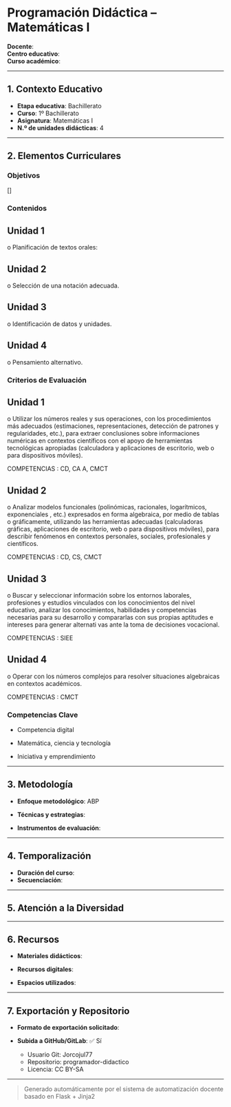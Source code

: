 # Programación Didáctica – Matemáticas I

**Docente**:   
**Centro educativo**:   
**Curso académico**:   

---

## 1. Contexto Educativo

- **Etapa educativa**: Bachillerato
- **Curso**: 1º Bachillerato
- **Asignatura**: Matemáticas I
- **N.º de unidades didácticas**: 4

---

## 2. Elementos Curriculares

### Objetivos
[]
### Contenidos

## Unidad 1
o Planificación de textos orales:

## Unidad 2
o Selección de una notación adecuada.

## Unidad 3
o Identificación de datos y unidades.

## Unidad 4
o Pensamiento alternativo.


### Criterios de Evaluación

## Unidad 1
o Utilizar los números reales y sus operaciones, con los procedimientos más 
adecuados (estimaciones, representaciones, detección de patrones y 
regularidades, etc.), para extraer conclusiones sobre informaciones numéricas 
en contextos científicos con el apoyo de herramientas tecnológicas apropiadas 
(calculadora y  aplicaciones de escritorio, web o para dispositivos móviles).  
 
COMPETENCIAS : CD, CA A, CMCT

## Unidad 2
o Analizar modelos funcionales (polinómicas, racionales, logarítmicos, 
exponenciales , etc.) expresados en forma algebraica, por medio de tablas o 
gráficamente, utilizando las herramientas adecuadas (calculadoras gráficas, 
aplicaciones de escritorio, web o para dispositivos móviles), para describir 
fenómenos en contextos personales, sociales, profesionales y científicos.  
 
COMPETENCIAS : CD, CS, CMCT

## Unidad 3
o Buscar y seleccionar información sobre los entornos laborales, profesiones y 
estudios vinculados con los conocimientos del nivel educativo, analizar los 
conocimientos, habilidades y competencias necesarias para su desarrollo y 
compararlas con sus propias aptitudes e intereses para generar alternati vas ante 
la toma de decisiones vocacional.  
 
COMPETENCIAS : SIEE

## Unidad 4
o Operar con los números complejos para resolver situaciones algebraicas en 
contextos académicos.  
 
COMPETENCIAS : CMCT


### Competencias Clave


- Competencia digital

- Matemática, ciencia y tecnología

- Iniciativa y emprendimiento



---

## 3. Metodología

- **Enfoque metodológico**: ABP
- **Técnicas y estrategias**:  
  
- **Instrumentos de evaluación**: 

---

## 4. Temporalización

- **Duración del curso**: 
- **Secuenciación**:  
  

---

## 5. Atención a la Diversidad



---

## 6. Recursos

- **Materiales didácticos**:  
  
- **Recursos digitales**:  
  
- **Espacios utilizados**: 

---

## 7. Exportación y Repositorio

- **Formato de exportación solicitado**: 
- **Subida a GitHub/GitLab**: ✅ Sí

  - Usuario Git: Jorcojul77
  - Repositorio: programador-didactico
  - Licencia: CC BY-SA


---

> Generado automáticamente por el sistema de automatización docente basado en Flask + Jinja2